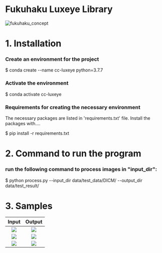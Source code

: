 # Fukuhaku Luxeye Library
![fukuhaku_concept](https://user-images.githubusercontent.com/60061358/143806781-1ea19974-9943-4e4a-81cc-8af355c6c88e.png)

# 1. Installation

### Create an environment for the project

$ conda create --name cc-luxeye python=3.7.7

### Activate the environment

$ conda activate cc-luxeye

### Requirements for creating the necessary environment

The necessary packages are listed in 'requirements.txt' file.
Install the packages with....

$ pip install -r requirements.txt

# 2. Command to run the program
### run the following command to process images in "input_dir":

$ python process.py --input_dir data/test_data/DICM/ --output_dir data/test_result/

# 3. Samples
| Input             |  Output |
:-------------------------:|:-------------------------:
![](data/test_data_2/0288.bmp)  |  ![](data/test_result_2/0288.bmp)
![](data/test_data_2/0293.bmp)  |  ![](data/test_result_2/0293.bmp)
![](data/test_data_2/IMG_9114.bmp)  |  ![](data/test_result_2/IMG_9114.bmp)


